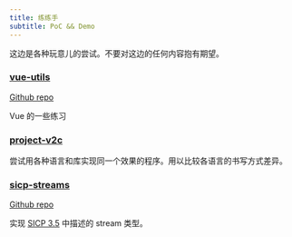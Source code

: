 ```yaml
---
title: 练练手
subtitle: PoC && Demo
---
```


这边是各种玩意儿的尝试。不要对这边的任何内容抱有期望。

### [vue-utils](http://no1xsyzy.github.io/vue-utils)

[Github repo](https://github.com/no1xsyzy/vue-utils)

Vue 的一些练习


### [project-v2c](https://github.com/no1xsyzy/project-v2c)

尝试用各种语言和库实现同一个效果的程序。用以比较各语言的书写方式差异。


### [sicp-streams](https://pypi.org/project/sicp-streams/)

[Github repo](https://github.com/no1xsyzy/sicp-streams)

实现 [SICP 3.5](https://mitpress.mit.edu/sites/default/files/sicp/full-text/book/book-Z-H-24.html)
中描述的 stream 类型。
